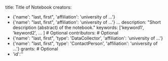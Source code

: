 
title: Title of Notebook
creators:
  - {'name': "last, first", 'affiliation': 'university of ...'}
  - {'name': "last, first", 'affiliation': 'university of ...'}
  ...
description: "Short description (abstract) of the notebook."
keywords: ['keyword1', 'keyword2', ... ] # Optional
contributors: # Optional
  - {'name': "last, first", 'type': 'DataCollector', 'affiliation': 'university of ...'}
  - {'name': "last, first", 'type': 'ContactPerson', 'affiliation': 'university of ...'}
grants: # Optional
  - 'id':'<FP7 grant id>'
